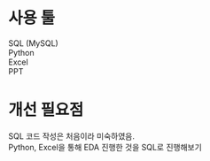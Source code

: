# 사용 툴
SQL (MySQL)  
Python  
Excel  
PPT

# 개선 필요점
SQL 코드 작성은 처음이라 미숙하였음.  
Python, Excel을 통해 EDA 진행한 것을 SQL로 진행해보기
